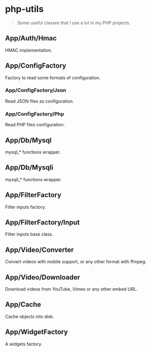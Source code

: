 # php-utils

> Some useful classes that I use a lot in my PHP projects.

## App/Auth/Hmac

HMAC implementation.

## App/ConfigFactory

Factory to read some formats of configuration.

### App/ConfigFactory/Json

Read JSON files as configuration.

### App/ConfigFactory/Php

Read PHP files configuration.

## App/Db/Mysql

mysql_* functions wrapper.

## App/Db/Mysqli

mysqli_* functions wrapper.

## App/FilterFactory

Filter inputs factory.

## App/FilterFactory/Input

Filter inputs base class.

## App/Video/Converter

Convert videos with mobile support, or any other format with ffmpeg.

## App/Video/Downloader

Download videos from YouTube, Vimeo or any other embed URL.

## App/Cache

Cache objects into disk.

## App/WidgetFactory

A widgets factory.

